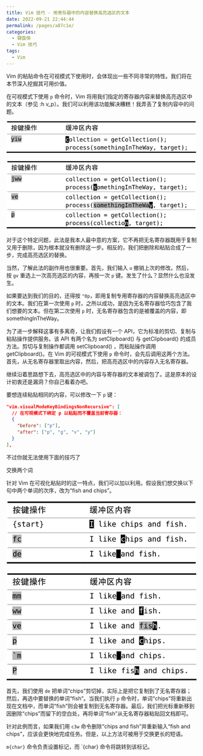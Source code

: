 ```yaml
---
title: Vim 技巧 - 用寄存器中的内容替换高亮选区的文本
date: 2022-09-21 22:44:44
permalink: /pages/a87c1e/
categories:
  - 键盘侠
  - Vim 技巧
tags:
  - Vim
---
```


Vim 的粘贴命令在可视模式下使用时，会体现出一些不同寻常的特性。我们将在本节深入挖掘其可用价值。

在可视模式下使用 `p` 命令时，Vim 将用我们指定的寄存器内容来替换高亮选区中的文本（参见 :h v_p）。我们可以利用该功能解决糟糕！我弄丢了复制内容中的问题。

![](../../.vuepress/public/img/vim/114.jpg)

![](../../.vuepress/public/img/vim/115.jpg)

对于这个特定问题，此法是我本人最中意的方案，它不再把无名寄存器既用于复制又用于删除，因为根本就没有删除这一步。相反的，我们把删除和粘贴合成了一步，完成高亮选区的替换。

当然，了解此法的副作用也很重要。首先，我们输入 `u` 撤销上次的修改。然后，按 `gv` 重选上一次高亮选区的内容，再按一次 `p` 键。发生了什么？显然什么也没发生。

如果要达到我们的目的，还得按 `"0p`，即用复制专用寄存器的内容替换高亮选区中的文本。我们在第一次使用 `p` 时，之所以成功，是因为无名寄存器恰巧包含了我们想要的文本。但在第二次使用 `p` 时，无名寄存器包含的是被覆盖的内容，即 somethingInTheWay。

为了进一步解释这事有多离奇，让我们假设有一个 API，它为标准的剪切、复制与粘贴操作提供服务。该 API 有两个名为 setClipboard() 与 getClipboard() 的成员方法。剪切与复制操作都调用 setClipboard() ，而粘贴操作调用 getClipboard()。在 Vim 的可视模式下使用 `p` 命令时，会先后调用这两个方法。首先，从无名寄存器里取出内容，然后，把高亮选区中的内容存入无名寄存器。

继续沿着思路想下去，高亮选区中的内容与寄存器的文本被调包了。这是原本的设计初衷还是漏洞？你自己看着办吧。

要想连续粘贴相同的内容，可以修改一下 `p` 键：

```json
"vim.visualModeKeyBindingsNonRecursive": [
  // 在可视模式下绑定 p 以粘贴而不覆盖当前寄存器：
  {
    "before": ["p"],
    "after": ["p", "g", "v", "y"]
  }
],
```

不过你就无法使用下面的技巧了

交换两个词

针对 Vim 在可视化粘贴时的这一特点，我们可以加以利用。假设我们想交换以下句中两个单词的次序，改为“fish and chips”。

![](../../.vuepress/public/img/vim/116.jpg)

![](../../.vuepress/public/img/vim/117.jpg)

首先，我们使用 `de` 把单词“chips”剪切掉，实际上是把它复制到了无名寄存器；然后，再选中要替换的单词“fish”。当我们执行 `p` 命令时，单词“chips”将重新出现在文档中，而单词“fish”则会被复制到无名寄存器。最后，我们把光标重新移到因删除“chips”而留下的空白处，再将单词“fish”从无名寄存器粘贴回文档即可。

针对此例而言，如果我们用 `c3w` 命令删除“chips and fish”并重新输入“fish and chips”，应该会更快地完成任务。但是，以上方法可被用于交换更长的短语。

`m{char}` 命令负责设置标记，而 `{char} 命令将跳转到该标记。
